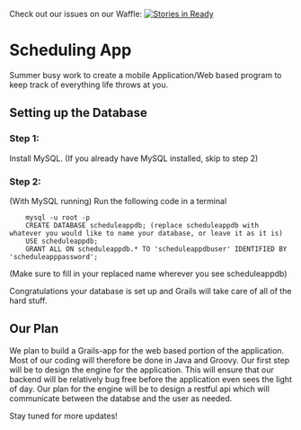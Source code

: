 Check out our issues on our Waffle: [![Stories in Ready](https://badge.waffle.io/stephendicerce/schedule_app.png?label=ready&title=Ready)](https://waffle.io/stephendicerce/schedule_app?utm_source=badge)
# Scheduling App
Summer busy work to create a mobile Application/Web based program to keep track of everything life throws
at you.

## Setting up the Database

### Step 1:
Install MySQL. (If you already have MySQL installed, skip to step 2)

### Step 2:
(With MySQL running)
Run the following code in a terminal 
```
    mysql -u root -p
    CREATE DATABASE scheduleappdb; (replace scheduleappdb with whatever you would like to name your database, or leave it as it is)
    USE scheduleappdb;
    GRANT ALL ON scheduleappdb.* TO 'scheduleappdbuser' IDENTIFIED BY 'scheduleapppassword';
``` 
(Make sure to fill in your replaced name wherever you see scheduleappdb)

Congratulations your database is set up and Grails will take care of all of the hard stuff.

## Our Plan
We plan to build a Grails-app for the web based portion of the application. Most of our coding will therefore be done in Java and Groovy. Our first step will be to design the engine for the application. This will ensure that our backend will be relatively bug free before the application even sees the light of day.
Our plan for the engine will be to design a restful api which will communicate between the databse and the user as needed.



Stay tuned for more updates!
                              
